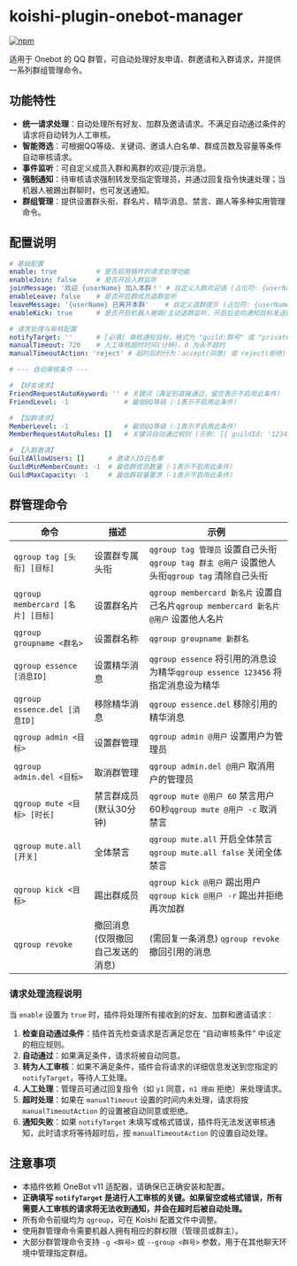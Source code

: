 # koishi-plugin-onebot-manager

[![npm](https://img.shields.io/npm/v/koishi-plugin-onebot-manager?style=flat-square)](https://www.npmjs.com/package/koishi-plugin-onebot-manager)

适用于 Onebot 的 QQ 群管，可自动处理好友申请、群邀请和入群请求，并提供一系列群组管理命令。

## 功能特性

- **统一请求处理**：自动处理所有好友、加群及邀请请求。不满足自动通过条件的请求将自动转为人工审核。
- **智能筛选**：可根据QQ等级、关键词、邀请人白名单、群成员数及容量等条件自动审核请求。
- **事件监听**：可自定义成员入群和离群的欢迎/提示消息。
- **强制通知**：待审核请求强制转发至指定管理员，并通过回复指令快速处理；当机器人被踢出群聊时，也可发送通知。
- **群组管理**：提供设置群头衔、群名片、精华消息、禁言、踢人等多种实用管理命令。

## 配置说明

```yaml
# 基础配置
enable: true          # 是否启用插件的请求处理功能
enableJoin: false     # 是否开启入群监听
joinMessage: '欢迎 {userName} 加入本群！' # 自定义入群欢迎语 (占位符: {userName}, {userId}, {guildName}, {guildId})
enableLeave: false    # 是否开启群成员退群监听
leaveMessage: '{userName} 已离开本群'    # 自定义退群提示 (占位符: {userName}, {userId}, {guildName}, {guildId})
enableKick: true      # 是否开启机器人被踢/主动退群监听，开启后会向通知目标发送提醒

# 请求处理与审核配置
notifyTarget: ''      # [必填] 审核通知目标，格式为 "guild:群号" 或 "private:QQ号"
manualTimeout: 720    # 人工审核超时时间(分钟)，0 为永不超时
manualTimeoutAction: 'reject' # 超时后的行为：accept(同意) 或 reject(拒绝)

# --- 自动审核条件 ---

# 【好友请求】
FriendRequestAutoKeyword: '' # 关键词（满足则直接通过，留空表示不启用此条件）
FriendLevel: -1              # 最低QQ等级（-1表示不启用此条件）

# 【加群请求】
MemberLevel: -1              # 最低QQ等级（-1表示不启用此条件）
MemberRequestAutoRules: []   # 关键词自动通过规则 (示例: [{ guildId: '123456', keyword: '暗号' }])

# 【入群邀请】
GuildAllowUsers: []      # 邀请人ID白名单
GuildMinMemberCount: -1  # 最低群成员数量（-1表示不启用此条件）
GuildMaxCapacity: -1     # 最低群容量要求（-1表示不启用此条件）
```

## 群管理命令

| 命令                             | 描述                                       | 示例                                                              |
| -------------------------------- | ------------------------------------------ | ----------------------------------------------------------------- |
| `qgroup tag [头衔] [目标]`       | 设置群专属头衔                             | `qgroup tag 管理员` 设置自己头衔`qgroup tag 群主 @用户` 设置他人头衔`qgroup tag` 清除自己头衔 |
| `qgroup membercard [名片] [目标]` | 设置群名片                                 | `qgroup membercard 新名片` 设置自己名片`qgroup membercard 新名片 @用户` 设置他人名片 |
| `qgroup groupname <群名>`        | 设置群名称                                 | `qgroup groupname 新群名`                                           |
| `qgroup essence [消息ID]`        | 设置精华消息                               | `qgroup essence` 将引用的消息设为精华`qgroup essence 123456` 将指定消息设为精华 |
| `qgroup essence.del [消息ID]`    | 移除精华消息                               | `qgroup essence.del` 移除引用的精华消息                             |
| `qgroup admin <目标>`            | 设置群管理                                 | `qgroup admin @用户` 设置用户为管理员                             |
| `qgroup admin.del <目标>`        | 取消群管理                                 | `qgroup admin.del @用户` 取消用户的管理员                         |
| `qgroup mute <目标> [时长]`      | 禁言群成员 (默认30分钟)                    | `qgroup mute @用户 60` 禁言用户60秒`qgroup mute @用户 -c` 取消禁言 |
| `qgroup mute.all [开关]`         | 全体禁言                                   | `qgroup mute.all` 开启全体禁言`qgroup mute.all false` 关闭全体禁言 |
| `qgroup kick <目标>`             | 踢出群成员                                 | `qgroup kick @用户` 踢出用户`qgroup kick @用户 -r` 踢出并拒绝再次加群 |
| `qgroup revoke`                  | 撤回消息 (仅限撤回自己发送的消息)          | (需回复一条消息) `qgroup revoke` 撤回引用的消息                   |

### 请求处理流程说明

当 `enable` 设置为 `true` 时，插件将处理所有接收到的好友、加群和邀请请求：

1. **检查自动通过条件**：插件首先检查请求是否满足您在 “自动审核条件” 中设定的相应规则。
2. **自动通过**：如果满足条件，请求将被自动同意。
3. **转为人工审核**：如果不满足条件，插件会将请求的详细信息发送到您指定的 `notifyTarget`，等待人工处理。
4. **人工处理**：管理员可通过回复指令（如 `y1` 同意，`n1 理由` 拒绝）来处理请求。
5. **超时处理**：如果在 `manualTimeout` 设置的时间内未处理，请求将按 `manualTimeoutAction` 的设置被自动同意或拒绝。
6. **通知失败**：如果 `notifyTarget` 未填写或格式错误，插件将无法发送审核通知，此时请求将等待超时后，按 `manualTimeoutAction` 的设置自动处理。

## 注意事项

- 本插件依赖 OneBot v11 适配器，请确保已正确安装和配置。
- **正确填写 `notifyTarget` 是进行人工审核的关键。如果留空或格式错误，所有需要人工审核的请求将无法收到通知，并会在超时后被自动处理。**
- 所有命令前缀均为 `qgroup`，可在 Koishi 配置文件中调整。
- 使用群管理命令需要机器人拥有相应的群权限（管理员或群主）。
- 大部分群管理命令支持 `-g <群号>` 或 `--group <群号>` 参数，用于在其他聊天环境中管理指定群组。
